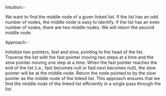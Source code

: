 Intuition:-

We want to find the middle node of a given linked list.
If the list has an odd number of nodes, the middle node is easy to identify.
If the list has an even number of nodes, there are two middle nodes. We will return the second middle node.

Approach:-

Initialize two pointers, fast and slow, pointing to the head of the list.
Traverse the list with the fast pointer moving two steps at a time and the slow pointer moving one step at a time.
When the fast pointer reaches the end of the list (i.e., fast becomes null or fast.next becomes null), the slow pointer will be at the middle node.
Return the node pointed to by the slow pointer as the middle node of the linked list.
This approach ensures that we find the middle node of the linked list efficiently in a single pass through the list.





